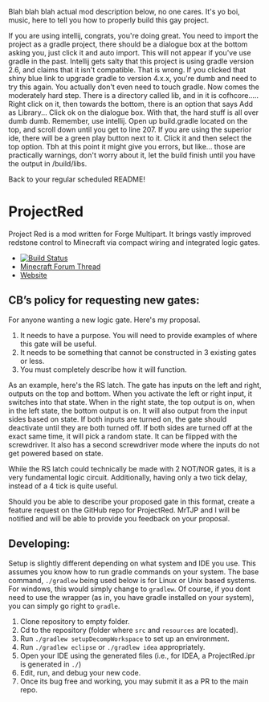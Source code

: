 Blah blah blah actual mod description below, no one cares.
It's yo boi, music, here to tell you how to properly build this gay project.

If you are using intellij, congrats, you're doing great. You need to import the project as a gradle project,
there should be a dialogue box at the bottom asking you, just click it and auto import. This will not appear if you've 
use gradle in the past. Intellij gets salty that this project is using 
gradle version 2.6, and claims that it isn't compatible. That is wrong. If you clicked that shiny
blue link to upgrade gradle to version 4.x.x, you're dumb and need to try this again. You actually don't even
need to touch gradle. Now comes the moderately hard step. There is a directory called lib, and in it is cofhcore.....
Right click on it, then towards the bottom, there is an option that says Add as Library...
Click ok on the dialogue box. With that, the hard stuff is all over dumb dumb. Remember, use intellij.
Open up build.gradle located on the top, and scroll down until you get to line 207.
If you are using the superior ide, there will be a green play button next to it. Click it and then select the top option.
Tbh at this point it might give you errors, but like... those are practically warnings, don't worry about it, let the build finish until you have the output in /build/libs.

Back to your regular scheduled README!






ProjectRed
==========
Project Red is a mod written for Forge Multipart. It brings vastly improved redstone control to Minecraft via compact wiring and integrated logic gates.
- [![Build Status](https://travis-ci.org/MrTJP/ProjectRed.png?branch=master)](https://travis-ci.org/MrTJP/ProjectRed)
- [Minecraft Forum Thread](http://www.minecraftforum.net/topic/1885652-)
- [Website](http://projectredwiki.com)



CB’s policy for requesting new gates:
-------------------------------------

For anyone wanting a new logic gate. Here's my proposal.

1. It needs to have a purpose. You will need to provide examples of where this gate will be useful.
2. It needs to be something that cannot be constructed in 3 existing gates or less.
3. You must completely describe how it will function.

As an example, here's the RS latch.
The gate has inputs on the left and right, outputs on the top and bottom.
When you activate the left or right input, it switches into that state. When in the right state, the top output is on, when in the left state, the bottom output is on. It will also output from the input sides based on state.
If both inputs are turned on, the gate should deactivate until they are both turned off. If both sides are turned off at the exact same time, it will pick a random state.
It can be flipped with the screwdriver.
It also has a second screwdriver mode where the inputs do not get powered based on state.

While the RS latch could technically be made with 2 NOT/NOR gates, it is a very fundamental logic circuit. Additionally, having only a two tick delay, instead of a 4 tick is quite useful.


Should you be able to describe your proposed gate in this format, create a feature request on the GitHub repo for ProjectRed. MrTJP and I will be notified and will be able to provide you feedback on your proposal.



Developing:
----------
Setup is slightly different depending on what system and IDE you use.
This assumes you know how to run gradle commands on your system.
The base command, `./gradlew` being used below is for Linux or Unix based systems. For windows, this would simply change to `gradlew`.
Of course, if you dont need to use the wrapper (as in, you have gradle installed on your system), you can simply go right to `gradle`.


1. Clone repository to empty folder.
2. Cd to the repository (folder where `src` and `resources` are located).
3. Run `./gradlew setupDecompWorkspace` to set up an environment.
4. Run `./gradlew eclipse` or `./gradlew idea` appropriately.
5. Open your IDE using the generated files (i.e., for IDEA, a ProjectRed.ipr is generated in `./`)
6. Edit, run, and debug your new code.
7. Once its bug free and working, you may submit it as a PR to the main repo.